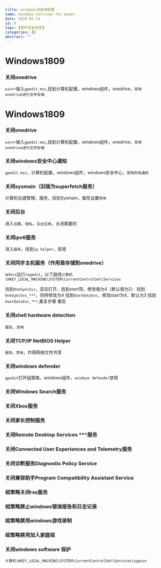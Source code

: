 ```yaml
---
title: windows10省电配置
name: windows-settings-for-power
date: 2019-05-14
id: 0
tags: [暂时没有标签]
categories: []
abstract: ""
---
```



# Windows1809

### 关闭onedrive

`win+r`输入`gpedit.msc`,找到计算机配置，windows组件，onedrive，`禁用onedrive进行文件存储`
<!--more-->


# Windows1809

### 关闭onedrive

`win+r`输入`gpedit.msc`,找到计算机配置，windows组件，onedrive，`禁用onedrive进行文件存储`<!--more-->

### 关闭windows安全中心通知

`gpedit.msc`，计算机配置，windows组件，windows安全中心，`禁用所有通知`

### 关闭sysmain（旧版为superfetch服务）

计算机右键管理，服务，找到Sysmain，属性设置`禁用`

### 关闭后台

进入`设置`，`隐私`，`后台应用`，关闭需要的

### 关闭ipv6服务

进入`服务`，找到`ip helper`，禁用

### 关闭同步主机服务（作用是存储到onedrive）

win+r运行`regedit`，以下路径`计算机\HKEY_LOCAL_MACHINE\SYSTEM\CurrentControlSet\Services`

找到`OneSyncSvc`，双击打开，找到start项，修改值为4（默认值为2）
找到`OneSyncSvc_***`，同样修改为4
找到`UserDataSvc`，修改start为4，默认为3
找到`UserDataSvc_***`,重复步骤
重启

### 关闭shell hardware detection

`服务`，`禁用`

### 关闭TCP/IP NetBIOS Helper

`服务，禁用`，作用网络文件共享

### 关闭windows defender

`gpedit`打开组策略，windows组件，`windows defender`禁用

### 关闭Windows Search服务

### 关闭Xbox服务

### 关闭家长控制服务

### 关闭Remote Desktop Services ***服务

### 关闭Connected User Experiences and Telemetry服务

### 关闭诊断服务Diagnostic Policy Service

### 关闭兼容助手Program Compatibility Assistant Service

### 组策略关闭rss服务

### 组策略禁止windows错误报告和日志记录

### 组策略禁用windows游戏录制

### 组策略禁用加入家庭组

### 关闭windows software 保护

`计算机\HKEY_LOCAL_MACHINE\SYSTEM\CurrentControlSet\Services\sppsvc`